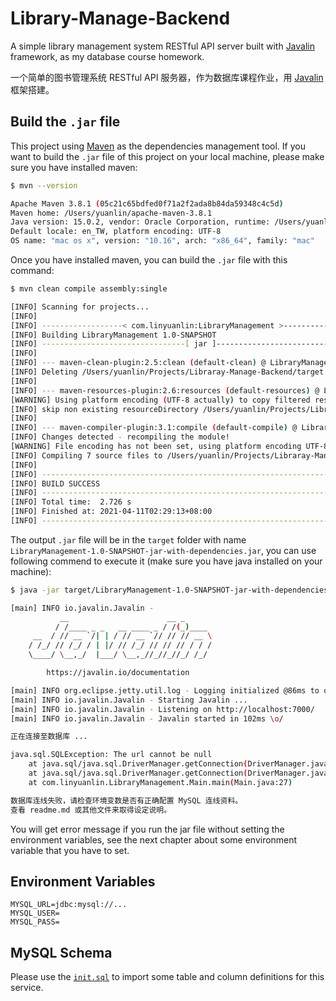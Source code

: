# Library-Manage-Backend

A simple library management system RESTful API server built
with [Javalin](https://github.com/tipsy/javalin) framework, as my database
course homework.

一个简单的图书管理系统 RESTful API
服务器，作为数据库课程作业，用 [Javalin](https://github.com/tipsy/javalin) 框架搭建。

## Build the `.jar` file

This project using [Maven](https://maven.apache.org) as the dependencies
management tool. If you want to build the `.jar` file of this project on your
local machine, please make sure you have installed maven:

```bash
$ mvn --version

Apache Maven 3.8.1 (05c21c65bdfed0f71a2f2ada8b84da59348c4c5d)
Maven home: /Users/yuanlin/apache-maven-3.8.1
Java version: 15.0.2, vendor: Oracle Corporation, runtime: /Users/yuanlin/Library/Java/JavaVirtualMachines/openjdk-15.0.2/Contents/Home
Default locale: en_TW, platform encoding: UTF-8
OS name: "mac os x", version: "10.16", arch: "x86_64", family: "mac"
```

Once you have installed maven, you can build the `.jar` file with this command:

```bash
$ mvn clean compile assembly:single

[INFO] Scanning for projects...
[INFO] 
[INFO] ------------------< com.linyuanlin:LibraryManagement >------------------
[INFO] Building LibraryManagement 1.0-SNAPSHOT
[INFO] --------------------------------[ jar ]---------------------------------
[INFO] 
[INFO] --- maven-clean-plugin:2.5:clean (default-clean) @ LibraryManagement ---
[INFO] Deleting /Users/yuanlin/Projects/Libraray-Manage-Backend/target
[INFO] 
[INFO] --- maven-resources-plugin:2.6:resources (default-resources) @ LibraryManagement ---
[WARNING] Using platform encoding (UTF-8 actually) to copy filtered resources, i.e. build is platform dependent!
[INFO] skip non existing resourceDirectory /Users/yuanlin/Projects/Libraray-Manage-Backend/src/main/resources
[INFO] 
[INFO] --- maven-compiler-plugin:3.1:compile (default-compile) @ LibraryManagement ---
[INFO] Changes detected - recompiling the module!
[WARNING] File encoding has not been set, using platform encoding UTF-8, i.e. build is platform dependent!
[INFO] Compiling 7 source files to /Users/yuanlin/Projects/Libraray-Manage-Backend/target/classes
[INFO] 
[INFO] ------------------------------------------------------------------------
[INFO] BUILD SUCCESS
[INFO] ------------------------------------------------------------------------
[INFO] Total time:  2.726 s
[INFO] Finished at: 2021-04-11T02:29:13+08:00
[INFO] ------------------------------------------------------------------------
```

The output `.jar` file will be in the `target` folder with
name `LibraryManagement-1.0-SNAPSHOT-jar-with-dependencies.jar`, you can use
following commend to execute it (make sure you have java installed on your
machine):

```bash
$ java -jar target/LibraryManagement-1.0-SNAPSHOT-jar-with-dependencies.jar

[main] INFO io.javalin.Javalin - 
           __                      __ _
          / /____ _ _   __ ____ _ / /(_)____
     __  / // __ `/| | / // __ `// // // __ \
    / /_/ // /_/ / | |/ // /_/ // // // / / /
    \____/ \__,_/  |___/ \__,_//_//_//_/ /_/

        https://javalin.io/documentation

[main] INFO org.eclipse.jetty.util.log - Logging initialized @86ms to org.eclipse.jetty.util.log.Slf4jLog
[main] INFO io.javalin.Javalin - Starting Javalin ...
[main] INFO io.javalin.Javalin - Listening on http://localhost:7000/
[main] INFO io.javalin.Javalin - Javalin started in 102ms \o/

正在连接至数据库 ...

java.sql.SQLException: The url cannot be null
	at java.sql/java.sql.DriverManager.getConnection(DriverManager.java:660)
	at java.sql/java.sql.DriverManager.getConnection(DriverManager.java:228)
	at com.linyuanlin.LibraryManagement.Main.main(Main.java:27)

数据库连线失败，请检查环境变数是否有正确配置 MySQL 连线资料。
查看 readme.md 或其他文件来取得设定说明。
```

You will get error message if you run the jar file without setting the
environment variables, see the next chapter about some environment variable that
you have to set.

## Environment Variables

```dotenv
MYSQL_URL=jdbc:mysql://...
MYSQL_USER=
MYSQL_PASS=
```

## MySQL Schema

Please use
the [`init.sql`](https://github.com/ken20001207/Libraray-Manage-Backend/blob/main/init.sql)
to import some table and column definitions for this service.
